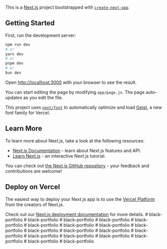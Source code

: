 This is a [Next.js](https://nextjs.org) project bootstrapped with [`create-next-app`](https://github.com/vercel/next.js/tree/canary/packages/create-next-app).

## Getting Started

First, run the development server:

```bash
npm run dev
# or
yarn dev
# or
pnpm dev
# or
bun dev
```

Open [http://localhost:3000](http://localhost:3000) with your browser to see the result.

You can start editing the page by modifying `app/page.js`. The page auto-updates as you edit the file.

This project uses [`next/font`](https://nextjs.org/docs/app/building-your-application/optimizing/fonts) to automatically optimize and load [Geist](https://vercel.com/font), a new font family for Vercel.

## Learn More

To learn more about Next.js, take a look at the following resources:

- [Next.js Documentation](https://nextjs.org/docs) - learn about Next.js features and API.
- [Learn Next.js](https://nextjs.org/learn) - an interactive Next.js tutorial.

You can check out [the Next.js GitHub repository](https://github.com/vercel/next.js) - your feedback and contributions are welcome!

## Deploy on Vercel

The easiest way to deploy your Next.js app is to use the [Vercel Platform](https://vercel.com/new?utm_medium=default-template&filter=next.js&utm_source=create-next-app&utm_campaign=create-next-app-readme) from the creators of Next.js.

Check out our [Next.js deployment documentation](https://nextjs.org/docs/app/building-your-application/deploying) for more details.
#   b l a c k - p o r t f o l i o  
 #   b l a c k - p o r t f o l i o  
 #   b l a c k - p o r t f o l i o  
 #   b l a c k - p o r t f o l i o  
 #   b l a c k - p o r t f o l i o  
 #   b l a c k - p o r t f o l i o  
 #   b l a c k - p o r t f o l i o  
 #   b l a c k - p o r t f o l i o  
 #   b l a c k - p o r t f o l i o  
 #   b l a c k - p o r t f o l i o  
 #   b l a c k - p o r t f o l i o  
 #   b l a c k - p o r t f o l i o  
 #   b l a c k - p o r t f o l i o  
 #   b l a c k - p o r t f o l i o  
 #   b l a c k - p o r t f o l i o  
 #   b l a c k - p o r t f o l i o  
 #   b l a c k - p o r t f o l i o  
 #   b l a c k - p o r t f o l i o  
 #   b l a c k - p o r t f o l i o  
 